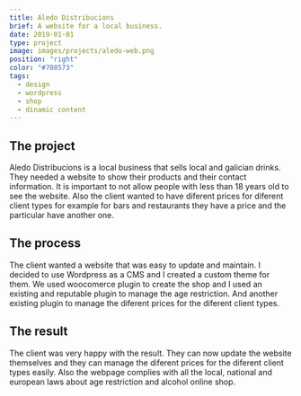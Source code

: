 ```yaml
---
title: Aledo Distribucions
brief: A website for a local business.
date: 2019-01-01
type: project
image: images/projects/aledo-web.png
position: "right"
color: "#708573"
tags:
  - design
  - wordpress
  - shop
  - dinamic content
---
```


## The project

Aledo Distribucions is a local business that sells local and galician drinks. They needed a website to show their products and their contact information. It is important to not allow people with less than 18 years old to see the website. Also the client wanted to have diferent prices for diferent client types for example for bars and restaurants they have a price and the particular have another one.

## The process

The client wanted a website that was easy to update and maintain. I decided to use Wordpress as a CMS and I created a custom theme for them. We used woocomerce plugin to create the shop and I used an existing and reputable plugin to manage the age restriction. And another existing plugin to manage the diferent prices for the diferent client types.

## The result

The client was very happy with the result. They can now update the website themselves and they can manage the diferent prices for the diferent client types easily. Also the webpage complies with all the local, national and european laws about age restriction and alcohol online shop.
